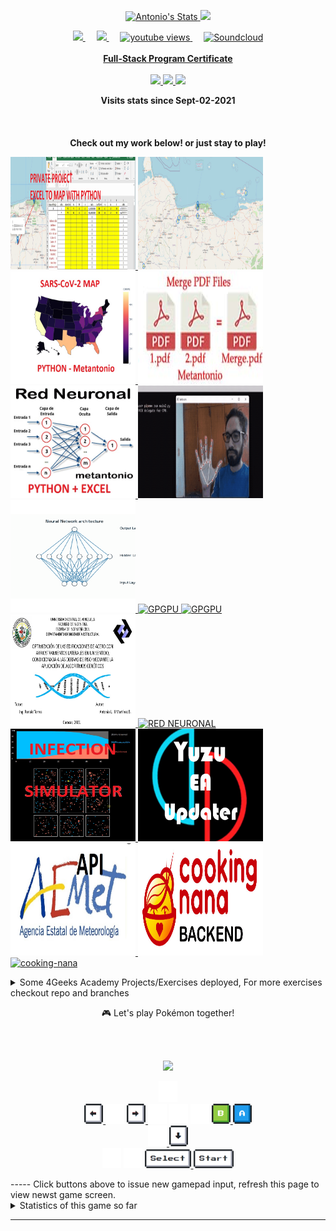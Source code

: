 <p align="center">
  <a href="https://github.com/metantonio" class="rich-diff-level-one">
    <img src="https://github-readme-stats.vercel.app/api?username=metantonio&show_icons=true&theme=dark" alt="Antonio's Stats" height="180em" />
    <img src="https://github-readme-stats.vercel.app/api/top-langs/?username=metantonio&exclude_repo=KNN-Image-Classification&show_icons=true&hide_border=false&layout=compact&langs_count=8&theme=dark" height="180em" />
  </a> 
</p>
<!-- seccion de redes sociales -->
<p align="center">
  <a href= "https://instagram.com/metantonio">
    <img src="https://badges.aleen42.com/src/instagram.svg" />
  </a>
  &emsp;
  <a href="https://linkedin.com/in/metantonio">
    <img src="https://img.shields.io/badge/LinkedIn-0077B5?style=for-the-badge&logo=linkedin&logoColor=white" width="80px" />
  </a>
  &emsp;
  <a href="https://www.youtube.com/metantonio">
    <img alt="youtube views" title="YouTube views" src="https://img.shields.io/youtube/channel/subscribers/UC65ksYjdenCfaTriVznWs2Q?style=social" />
  </a>
   &emsp;
  <a href="https://soundcloud.com/metantonio">
    <img alt="Soundcloud" title="Soundcloud" src="https://badges.aleen42.com/src/soundcloud.svg" width="90px" />
  </a>
  <br/><br/>
  <!-- Final de las redes sociales -->
  <a href="https://storage.googleapis.com/certificates-breathecode/fdf7c30270f84483ff336c908f61852d7b8a06f8">
    <strong >Full-Stack Program Certificate</strong>
  </a>
  <br/><br/>
  <!-- Sección con algunos badges básicos sobre mi repositorio -->
  <a href="https://github.com/metantonio">
    <img src="https://badges.pufler.dev/years/metantonio?style=flat-square&color=black&logo=github&a=0" />
  </a>
  <a href="https://github.com/metantonio">
    <img src="https://badges.pufler.dev/visits/metantonio/metantonio?style=flat-square&color=black&logo=github&a=0" />
  </a>
  
  <img src="https://badges.pufler.dev/repos/metantonio" />
  <!-- Fin de los badges -->
  <br/>
  <p align="center">
    <strong>Visits stats since Sept-02-2021</strong>
    <br/><br/>
    <br/><br/>
    <strong>Check out my work below! or just stay to play!</strong>
  </p>
  <!-- Sección de Proyectos -->
  <p>
    <!-- Proyecto -7 -->
    <a href="https://github.com/metantonio/map-draw" width="200px">
      <img src="./map-draw.jpg" width="200px" alt="GPGPU" height="180"/>
    </a>
    <!-- Proyecto -6 -->
    <a href="https://github.com/metantonio/number-location" width="200px">
      <img src="https://raw.githubusercontent.com/metantonio/number-location/main/portada.jpg" width="200px" alt="GPGPU" height="180"/>
    </a>
    <!-- Proyecto -5 -->
    <a href="https://github.com/metantonio/usa-covid-map" width="200px">
      <img src="https://raw.githubusercontent.com/metantonio/usa-covid-map/main/portada.jpg" width="200px" alt="GPGPU" height="180"/>
    </a>
    <!-- Proyecto -4 -->
    <a href="https://github.com/metantonio/merge-pdf-files" width="200px">
      <img src="https://raw.githubusercontent.com/metantonio/merge-pdf-files/main/miniportada.jpg" width="200px" alt="GPGPU" height="180"/>
    </a>	
    <!-- Proyecto -3 -->
    <a href="https://github.com/metantonio/red-neuronal-python-excel" width="200px">
      <img src="https://github.com/metantonio/red-neuronal-python-excel/blob/main/portada.jpg" width="200px" alt="GPGPU" height="180"/>
    </a>	
    <!-- Proyecto -2 -->
    <a href="https://github.com/metantonio/AI-virtual-mouse" width="200px">
      <img src="https://github.com/metantonio/AI-virtual-mouse/blob/main/portada.gif" width="200px" alt="GPGPU" height="180"/>
    </a>	
    <!-- Proyecto -1 -->
    <a href="https://github.com/metantonio/neural-network-python-2" width="200px">
      <img src="https://raw.githubusercontent.com/metantonio/neural-network-python-2/main/portada.gif" width="200px" alt="GPGPU" height="180"/>
    </a>	
    <!-- Proyecto 0 -->
    <a href="https://github.com/metantonio/ML-tensorflow-web" width="200px">
      <img src="https://raw.githubusercontent.com/metantonio/ML-tensorflow-web/main/img/portada-readme.png" width="200px" alt="GPGPU" height="180"/>
    </a>	
    <!-- Proyecto 1 -->
    <a href="https://github.com/metantonio/gpgpu-particle-noise" width="200px">
      <img src="https://github.com/metantonio/gpgpu-particle-noise/blob/main/example2.gif?raw=true" width="200px" alt="GPGPU" height="180"/>
    </a>
    <!-- Proyecto 2 -->
    <a href="https://github.com/metantonio/tesis-ucv-ui" width="200px">
      <img src="https://raw.githubusercontent.com/metantonio/tesis-ucv-ui/main/docs/presentation.jpg" width="200px" alt="TESIS" height="180"/>
    </a>
    <!-- Proyecto 3 -->
    <a href="https://github.com/metantonio/red-neural-python" width="200px">
      <img src="https://raw.githubusercontent.com/metantonio/red-neural-python/main/portada.jpg" width="200px" height="180" alt="RED NEURONAL" />
    </a>
     <!-- Proyecto 4 -->
    <a href="https://github.com/metantonio/infection-simulation" width="200px">
      <img src="https://raw.githubusercontent.com/metantonio/infection-simulation/main/example.jpg" width="200px" height="180" alt="Infection" />
    </a>
    <!-- Proyecto 5 -->
    <a href="https://github.com/metantonio/yuzu-ea-updater" width="200px">
      <img src="https://raw.githubusercontent.com/metantonio/yuzu-ea-updater/main/portada.jpg" width="200px" height="180" alt="Yuzu" />
    </a>
    <!-- Proyecto 6 -->
    <a href="https://github.com/metantonio/AEMET-pythonclient-to-Excel" width="200px">
      <img src="https://raw.githubusercontent.com/metantonio/AEMET-pythonclient-to-Excel/main/aemet.jpg" width="200px" height="180" alt="AEMET" />
    </a>
    <!-- Proyecto 7 -->
    <a href="https://github.com/metantonio/cooking-nana-backend" width="200px">
      <img src="https://raw.githubusercontent.com/metantonio/cooking-nana-backend/main/logoback.jpg" width="200px" height="180" alt="cooking-nana" />
    </a>
    <!-- Proyecto 8 -->
    <a href="https://github.com/metantonio/cooking-nana-frontend" width="200px">
      <img src="https://raw.githubusercontent.com/metantonio/cooking-nana-frontend/master/src/img/Cooking-nana.png" height="180" width="200px" alt="cooking-nana" />
    </a>
  </p>
  <!-- Fin de la sección de proyectos -->
</p>
<!-- Sección de Ejercicios -->
<details>
    <summary>
      Some 4Geeks Academy Projects/Exercises deployed, For more exercises checkout repo and branches
    </summary>
    <!-- Ejercicio 1-->
    <a href="https://metantonio.github.io/react-projects-4geekacademy/" width="150px" height="150px">
      <img src="https://raw.githubusercontent.com/metantonio/react-projects-4geekacademy/tictactoe/tictactoe.jpg" width="150px" height="125px"/>
      <h6 height="25px" width="150px">App React perdió estados en github's pages</h6>
    </a>
    <!-- Ejercicio 2-->
    <a href="https://metantonio.github.io/instagram-photo-feed-bootstrap/" width="150px" height="150px">
      <img src="https://raw.githubusercontent.com/metantonio/instagram-photo-feed-bootstrap/main/insta-bootstrap.jpg" width="150px" height="125px"/>
    </a>
  </details>
<!-- Fin de la sección de ejercicios -->
<!-- pokemon sección -->
<p>
  <p align="center">🎮 Let's play Pokémon together!</p>
  <br></br>
  <!-- pokemon game -->
  <p align="center">
    <a href="https://github.com/metantonio">
      <img src="https://toy.aoaoao.me/image" width="300"/>
    </a>
    <p align="center"> 
      <img src="https://raw.githubusercontent.com/metantonio/metantonio/main/img/blank.png" width="30"/> 
        <a href="https://toy.aoaoao.me/control?button=2&callback=https://github.com/metantonio" style="position:absolute; top:-100px;">
          <img src="https://raw.githubusercontent.com/metantonio/metantonio/main/img/up.png" width="30"/>
        </a>
      <br/>
      <a href="https://toy.aoaoao.me/control?button=1&callback=https://github.com/metantonio">
        <img src="https://raw.githubusercontent.com/metantonio/metantonio/main/img/left.png" width="30"/>
      </a>
      <img src="https://raw.githubusercontent.com/metantonio/metantonio/main/img/blank.png" width="30"/>
      <a href="https://toy.aoaoao.me/control?button=0&callback=https://github.com/metantonio">
        <img src="https://raw.githubusercontent.com/metantonio/metantonio/main/img/right.png" width="30"/>
      </a>
      <img src="https://raw.githubusercontent.com/metantonio/metantonio/main/img/blank.png" width="30"/>
      <img src="https://raw.githubusercontent.com/metantonio/metantonio/main/img/blank.png" width="30"/>
      <img src="https://raw.githubusercontent.com/metantonio/metantonio/main/img/blank.png" width="30"/>
      <a href="https://toy.aoaoao.me/control?button=5&callback=https://github.com/metantonio">
        <img src="https://raw.githubusercontent.com/metantonio/metantonio/main/img/B.png" width="30"/>
      </a> 
      <a href="https://toy.aoaoao.me/control?button=4&callback=https://github.com/metantonio">
        <img src="https://raw.githubusercontent.com/metantonio/metantonio/main/img/A.png" width="30"/>
      </a>
      <br>
      <a href="https://toy.aoaoao.me/control?button=3&callback=https://github.com/metantonio">
        <img src="https://raw.githubusercontent.com/metantonio/metantonio/main/img/blank.png" width="30"/>
        <img src="https://raw.githubusercontent.com/metantonio/metantonio/main/img/down.png" width="30"/>
      </a>
      <br/>
      <img src="https://raw.githubusercontent.com/metantonio/metantonio/main/img/blank.png" width="30"/>
      <img src="https://raw.githubusercontent.com/metantonio/metantonio/main/img/blank.png" width="30"/>
      <a href="https://toy.aoaoao.me/control?button=6&callback=https://github.com/metantonio">
        <img src="https://raw.githubusercontent.com/metantonio/metantonio/main/img/select.png" height="30"/>
      </a> 
      <a href="https://toy.aoaoao.me/control?button=7&callback=https://github.com/metantonio">
        <img src="https://raw.githubusercontent.com/metantonio/metantonio/main/img/start.png" height="30" />
      </a> 
    </p>
  </p>
  -----
  <!-- end of pokemon game -->
  Click buttons above to issue new gamepad input, refresh this page to view newst game screen.

  <details>
    <summary>Statistics of this game so far</summary>
    <a href="https://github.com/metantonio">
      <img src="https://playground.aoaoao.me/Api/GBStatistic" />
    </a>
  </details>

  ---
</p>
<!-- Fin de la sección pokemon -->
